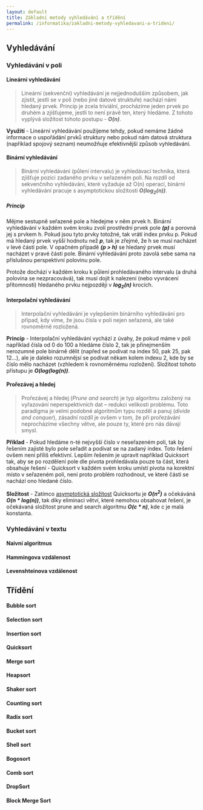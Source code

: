 ```yaml
---
layout: default
title: Základní metody vyhledávání a třídění
permalink: /informatika/zakladni-metody-vyhledavani-a-trideni/
---
```


## Vyhledávání

### Vyhledávání v poli

#### Lineární vyhledávání

> Lineární (sekvenční) vyhledávání je nejjednodušším způsobem, jak zjistit, jestli se v poli (nebo jiné datové struktuře) nachází námi hledaný prvek. Princip je zcela triviální, procházíme jeden prvek po druhém a zjišťujeme, jestli to není právě ten, který hledáme. Z tohoto vyplývá složitost tohoto postupu - ***O(n)***.

**Využití** - Lineární vyhledávání použijeme tehdy, pokud nemáme žádné informace o uspořádání prvků struktury nebo pokud nám datová struktura (například spojový seznam) neumožňuje efektivnější způsob vyhledávání.

#### Binární vyhledávání

> Binární vyhledávání (půlení intervalu) je vyhledávací technika, která zjišťuje pozici zadaného prvku v seřazeném poli. Na rozdíl od sekvenčního vyhledávání, které vyžaduje až O(n) operací, binární vyhledávání pracuje s asymptotickou složitostí ***O(log<sub>2</sub>(n))***.

##### Princip

Mějme sestupně seřazené pole a hledejme v něm prvek h. Binární vyhledávání v každém svém kroku zvolí prostřední prvek pole ***(p)*** a porovná jej s prvkem h. Pokud jsou tyto prvky totožné, tak vrátí index prvku p. Pokud má hledaný prvek vyšší hodnotu než ***p***, tak je zřejmé, že h se musí nacházet v levé části pole. V opačném případě ***(p > h)*** se hledaný prvek musí nacházet v pravé části pole. Binární vyhledávání proto zavolá sebe sama na příslušnou perspektivní polovinu pole.

Protože dochází v každém kroku k půlení prohledávaného intervalu (a druhá polovina se nezpracovává), tak musí dojít k nalezení (nebo vyvrácení přítomnosti) hledaného prvku nejpozději v ***log<sub>2</sub>(n)*** krocích.

#### Interpolační vyhledávání

> Interpolační vyhledávání je vylepšením binárního vyhledávání pro případ, kdy víme, že jsou čísla v poli nejen seřazená, ale také rovnoměrně rozložená.

**Princip** - Interpolační vyhledávání vychází z úvahy, že pokud máme v poli například čísla od 0 do 100 a hledáme číslo 2, tak je přinejmenším nerozumné pole binárně dělit (napřed se podívat na index 50, pak 25, pak 12...), ale je daleko rozumnějsí se podívat někam kolem indexu 2, kde by se číslo mělo nacházet (vzhledem k rovnoměrnému rozložení). Složitost tohoto přístupu je ***O(log(log(n))***.

#### Prořezávej a hledej

> Prořezávej a hledej (*Prune and search*) je typ algoritmu založený na vyřazování neperspektivních dat – redukci velikosti problému. Toto paradigma je velmi podobné algoritmům typu rozděl a panuj (*divide and conquer*), zásadní rozdíl je ovšem v tom, že při prořezávání neprocházíme všechny větve, ale pouze ty, které pro nás dávají smysl.

**Příklad** - Pokud hledáme n-té nejvyšší číslo v neseřazeném poli, tak by řešením zajisté bylo pole seřadit a podívat se na zadaný index. Toto řešení ovšem není příliš efektivní. Lepším řešením je upravit například Quicksort tak, aby se po rozdělení pole dle pivota prohledávala pouze ta část, která obsahuje řešení - Quicksort v každém svém kroku umístí pivota na korektní místo v seřazeném poli, není proto problém rozhodnout, ve které části se nachází ono hledané číslo.

**Složitost** - Zatímco [asymptotická složitost](/informatika/algoritmus-vyvojove-diagramy-deklarace-promennych/#asymptotická-složitost-algoritmu) Quicksortu je ***O(n<sup>2</sup>)*** a očekáváná ***O(n \* log(n))***, tak díky eliminaci větví, které nemohou obsahovat řešení, je očekávaná složitost prune and search algoritmu ***O(c \* n)***, kde c je malá konstanta.

### Vyhledávání v textu

#### Naivní algoritmus

#### Hammingova vzdálenost

#### Levenshteinova vzdálenost

## Třídění

#### Bubble sort


#### Selection sort


#### Insertion sort


#### Quicksort


#### Merge sort


#### Heapsort


#### Shaker sort


#### Counting sort


#### Radix sort


#### Bucket sort


#### Shell sort


#### Bogosort


#### Comb sort


#### DropSort


#### Block Merge Sort


